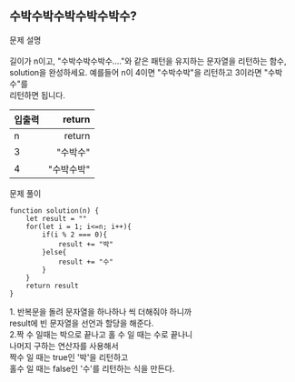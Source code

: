 ## 수박수박수박수박수박수?



<div>문제 설명</div><br>

<div>길이가 n이고, "수박수박수박수...."와 같은 패턴을 유지하는 문자열을 리턴하는 함수, <br>solution을 완성하세요. 예를들어 n이 4이면 "수박수박"을 리턴하고 3이라면 "수박수"를 <br>리턴하면 됩니다.</div>


|입출력|return|
|:---|---:
n	| return
3	| "수박수"
4	| "수박수박"

<div>문제 풀이</div>

```
function solution(n) {
    let result = ""
    for(let i = 1; i<=n; i++){
        if(i % 2 === 0){
            result += "박"
        }else{
            result += "수"
        }
    }
    return result
}
```
<div>
1. 반복문을 돌려 문자열을 하나하나 씩 더해줘야 하니까<br>
result에 빈 문자열을 선언과 할당을 해준다.<br>
2.짝 수 일때는 박으로 끝나고 홀 수 일 때는 수로 끝나니<br>
나머지 구하는 연산자를 사용해서<br>
짝수 일 때는 true인 '박'을 리턴하고<br>
홀수 일 때는 false인 '수'를 리턴하는 식을 만든다.<br>
</div>